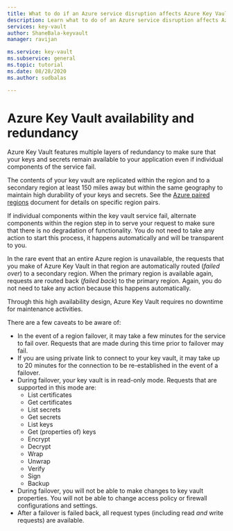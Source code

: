 ```yaml
---
title: What to do if an Azure service disruption affects Azure Key Vault - Azure Key Vault | Microsoft Docs
description: Learn what to do of an Azure service disruption affects Azure Key Vault.
services: key-vault
author: ShaneBala-keyvault
manager: ravijan

ms.service: key-vault
ms.subservice: general
ms.topic: tutorial
ms.date: 08/28/2020
ms.author: sudbalas

---
```

# Azure Key Vault availability and redundancy

Azure Key Vault features multiple layers of redundancy to make sure that your keys and secrets remain available to your application even if individual components of the service fail.

The contents of your key vault are replicated within the region and to a secondary region at least 150 miles away but within the same geography to maintain high durability of your keys and secrets. See the [Azure paired regions](../../best-practices-availability-paired-regions.md) document for details on specific region pairs.

If individual components within the key vault service fail, alternate components within the region step in to serve your request to make sure that there is no degradation of functionality. You do not need to take any action to start this process, it happens automatically and will be transparent to you.

In the rare event that an entire Azure region is unavailable, the requests that you make of Azure Key Vault in that region are automatically routed (*failed over*) to a secondary region. When the primary region is available again, requests are routed back (*failed back*) to the primary region. Again, you do not need to take any action because this happens automatically.

Through this high availability design, Azure Key Vault requires no downtime for maintenance activities.

There are a few caveats to be aware of:

* In the event of a region failover, it may take a few minutes for the service to fail over. Requests that are made during this time prior to failover may fail.
* If you are using private link to connect to your key vault, it may take up to 20 minutes for the connection to be re-established in the event of a failover. 
* During failover, your key vault is in read-only mode. Requests that are supported in this mode are:
  * List certificates
  * Get certificates
  * List secrets
  * Get secrets
  * List keys
  * Get (properties of) keys
  * Encrypt
  * Decrypt
  * Wrap
  * Unwrap
  * Verify
  * Sign
  * Backup
* During failover, you will not be able to make changes to key vault properties. You will not be able to change access policy or firewall configurations and settings.
* After a failover is failed back, all request types (including read *and* write requests) are available.

